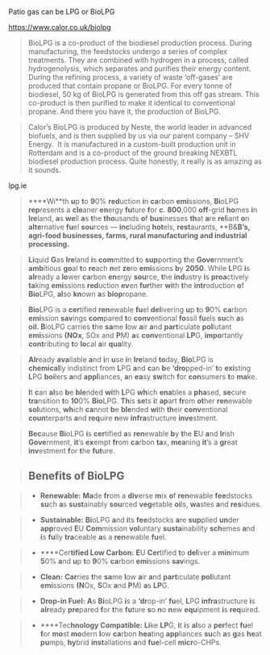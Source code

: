 Patio gas can be LPG or BioLPG

https://www.calor.co.uk/biolpg
> BioLPG is a co-product of the biodiesel production process. During manufacturing, the feedstocks undergo a series of complex treatments. They are combined with hydrogen in a process, called hydrogenolysis, which separates and purifies their energy content. During the refining process, a variety of waste ‘off-gases’ are produced that contain propane or BioLPG. For every tonne of biodiesel, 50 kg of BioLPG is generated from this off gas stream. This co-product is then purified to make it identical to conventional propane. And there you have it, the production of BioLPG.

> Calor’s BioLPG is produced by Neste, the world leader in advanced biofuels, and is then supplied by us via our parent company – SHV Energy.  It is manufactured in a custom-built production unit in Rotterdam and is a co-product of the ground breaking NEXBTL biodiesel production process. Quite honestly, it really is as amazing as it sounds.


lpg.ie

> ****Wi**th **u**p **t**o **9**0% **red**uction **i**n **ca**rbon **emi**ssions, **Bi**oLPG **rep**resents a **cle**aner **en**ergy **fu**ture **f**or **c**. **800**,000 **off**-grid **ho**mes **i**n **Ire**land, **a**s **we**ll **a**s **t**he **tho**usands **o**f **bus**inesses **th**at **a**re **rel**iant **o**n **alte**rnative **fu**el **sou**rces — **inc**luding **hot**els, **rest**aurants, **B&**B’s, **agr**i-food **busi**nesses, **fa**rms, **ru**ral **manu**facturing **a**nd **ind**ustrial **proc**essing.**  
  
> **Li**quid **G**as **Ire**land **i**s **com**mitted **t**o **sup**porting **t**he **Gove**rnment’s **amb**itious **go**al **t**o **re**ach **n**et **ze**ro **emi**ssions **b**y **2050**. While **L**PG **i**s **alr**eady a **lo**wer **ca**rbon **en**ergy **sou**rce, **t**he **ind**ustry **i**s **proa**ctively **ta**king **emi**ssions **red**uction **ev**en **fur**ther **wi**th **t**he **intr**oduction **o**f **Bio**LPG, **al**so **kn**own **a**s **biop**ropane.  
  
> **Bio**LPG is a **cer**tified **ren**ewable **fu**el **del**ivering **u**p **t**o **9**0% **ca**rbon **emi**ssion **sav**ings **com**pared **t**o **conv**entional **fo**ssil **fu**els **su**ch **a**s **oil. B**ioLPG carries **t**he **sa**me **l**ow **a**ir **a**nd **part**iculate **pol**lutant **emi**ssions **(NOx**, SOx and **P**M) **a**s **conv**entional **LP**G, **impo**rtantly **cont**ributing **t**o **lo**cal **a**ir **qua**lity.  
  
> **Alr**eady **ava**ilable **a**nd **i**n **u**se **i**n **Ire**land **to**day, **Bio**LPG is **chemical**ly indistinct from **L**PG **a**nd **c**an **b**e **‘dro**pped-in’ **t**o **exi**sting **L**PG **boi**lers **a**nd **appl**iances, **a**n **ea**sy **sw**itch **f**or **con**sumers **t**o **ma**ke.   
  
> **I**t **c**an **al**so **b**e **ble**nded **wi**th **L**PG **wh**ich **ena**bles a **pha**sed, **se**cure **tra**nsition **t**o **10**0% **Bio**LPG. **Th**is **se**ts **i**t **ap**art **fr**om **ot**her **ren**ewable **sol**utions, **wh**ich **ca**nnot **b**e **ble**nded **wi**th **th**eir **conv**entional **coun**terparts **a**nd **req**uire **n**ew **infra**structure **inve**stment.  
  
> **Bec**ause **Bi**oLPG **i**s **cer**tified **a**s **ren**ewable **b**y **t**he **E**U **a**nd **Ir**ish **Gove**rnment, **it**’s **ex**empt **fr**om **ca**rbon **ta**x, **mea**ning **it**’s a **gr**eat **inv**estment **f**or **t**he **fut**ure.

> ## Benefits of BioLPG

> -   **Renewable:** **Ma**de **fr**om a **div**erse **m**ix **o**f **ren**ewable **fee**dstocks **su**ch **a**s **sust**ainably **sou**rced **veg**etable **oi**ls, **wa**stes **a**nd **res**idues. 
    
> -   **Sustainable:** **Bi**oLPG **a**nd **i**ts **fee**dstocks **a**re **sup**plied **un**der **app**roved **E**U **Com**mission **vol**untary **susta**inability **sch**emes **a**nd **i**s **fu**lly **tra**ceable **a**s a **ren**ewable **fu**el.
    
> -   ****Cer**tified **L**ow **Car**bon:** **E**U **Cer**tified **t**o **del**iver a **min**imum **5**0% **a**nd **u**p **t**o **9**0% **ca**rbon **emi**ssions **sav**ings. 
    
> -   **Clean:** **Car**ries **t**he **sa**me **l**ow **a**ir **a**nd **part**iculate **pol**lutant **emi**ssions **(N**Ox, **S**Ox **a**nd **P**M) **a**s **LP**G.
    
> -   **Drop-in Fuel:** **A**s **Bi**oLPG **i**s a **‘dr**op-in’ **fu**el, **L**PG **infra**structure **i**s **alr**eady **pre**pared **f**or **t**he **fu**ture **s**o **n**o **n**ew **equ**ipment **i**s **req**uired. 
    
> -    ****Tec**hnology **Comp**atible:** **Li**ke **LP**G, **i**t **i**s **al**so a **per**fect **fu**el **f**or **mo**st **mo**dern **l**ow **ca**rbon **hea**ting **app**liances **su**ch **a**s **g**as **he**at **pu**mps, **hy**brid **inst**allations **a**nd **fue**l-cell **micr**o-CHPs.
